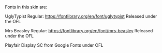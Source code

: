 Fonts in this skin are:

UglyTypist Regular: https://fontlibrary.org/en/font/uglytypist
Released under the OFL

Mrs Beasley Regular: https://fontlibrary.org/en/font/mrs-beasley
Released under the OFL

Playfair Display SC from Google Fonts under OFL
